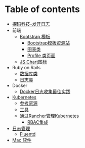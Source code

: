 # Table of contents

* [探码科技-发开日志](README.md)
* 前端
  * [Bootstrap 模板](qian-duan/bootstrap-mo-ban/README.md)
    * [Bootstrap模板资源站](qian-duan/bootstrap-mo-ban/bootstrap-mo-ban-zi-yuan-zhan.md)
    * [图表类](qian-duan/bootstrap-mo-ban/tu-biao-lei.md)
    * [Profile 类页面](qian-duan/bootstrap-mo-ban/profile-lei-ye-mian.md)
  * [JS Chart图标](qian-duan/js-chart-tu-biao.md)
* Ruby on Rails
  * [数据库类](ruby-on-rails/shu-ju-ku-lei.md)
  * [日志类](ruby-on-rails/ri-zhi-lei.md)
* Docker
  * [Docker日志收集最佳实践](docker/docker-ri-zhi-shou-ji-zui-jia-shi-jian.md)
* [Kubernetes](kubernetes/README.md)
  * [参考资源](kubernetes/can-kao-zi-yuan.md)
  * [工具](kubernetes/gong-ju.md)
  * [通过Rancher管理Kubernetes](kubernetes/tong-guo-rancher-guan-li-kubernetes/README.md)
    * [RBAC集成](kubernetes/tong-guo-rancher-guan-li-kubernetes/rbac-ji-cheng.md)
* [日志管理](ri-zhi-guan-li/README.md)
  * [Fluentd](ri-zhi-guan-li/fluentd.md)
* [Mac 软件](mac-ruan-jian.md)

